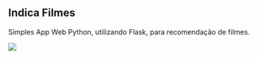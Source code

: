 ## Indica Filmes

Simples App Web Python, utilizando Flask, para recomendação de filmes.

![](/app/static/assets/css/images/preview.gif)